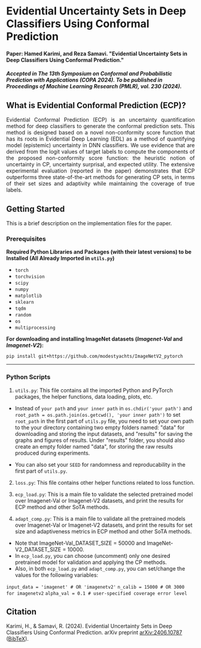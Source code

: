 # Evidential Uncertainty Sets in Deep Classifiers Using Conformal Prediction
#### Paper: Hamed Karimi, and Reza Samavi. "Evidential Uncertainty Sets in Deep Classifiers Using Conformal Prediction." 
##### Accepted in The 13th Symposium on Conformal and Probabilistic Prediction with Applications (COPA 2024). To be published in Proceedings of Machine Learning Research (PMLR), vol. 230 (2024).

## What is Evidential Conformal Prediction (ECP)?
<div align="justify">Evidential Conformal Prediction (ECP) is an uncertainty quantification method for deep classifiers to generate the conformal prediction sets. This method is designed based on a novel non-conformity score function that has its roots in Evidential Deep Learning (EDL) as a method of quantifying model (epistemic) uncertainty in DNN classifiers. We use evidence that are derived from the logit values of target labels to compute the components of the proposed non-conformity score function: the heuristic notion of uncertainty in CP, uncertainty surprisal, and expected utility. The extensive experimental evaluation (reported in the paper) demonstrates that ECP outperforms three state-of-the-art methods for generating CP sets, in terms of their set sizes and adaptivity while maintaining the coverage of true labels.</div>

## Getting Started
This is a brief description on the implementation files for the paper.

### Prerequisites

**Required Python Libraries and Packages (with their latest versions) to be Installed (All Already Imported in `utils.py`)**

- `torch`
- `torchvision`
- `scipy`
- `numpy`
- `matplotlib`
- `sklearn`
- `tqdm`
- `random`
- `os`
- `multiprocessing`

**For downloading and installing ImageNet datasets (*Imagenet-Val* and *Imagenet-V2*):**

`pip install git+https://github.com/modestyachts/ImageNetV2_pytorch `

***

### Python Scripts

1. `utils.py`: This file contains all the imported Python and PyTorch packages, the helper functions, data loading, plots, etc.

- Instead of `your path` and `your inner path` in `os.chdir('your path')` and `root_path = os.path.join(os.getcwd(), 'your inner path')` 
to set `root_path` in the first part of `utils.py` file, you need to set your own path to the your directory containing two empty folders named: 
"data" for downloading and storing the input datasets, and "results" for saving the graphs and figures of results. 
Under "results" folder, you should also create an empty folder named "data", for storing the raw results produced during experiments.

- You can also set your `SEED` for randomness and reproducability in the first part of `utils.py`.
 
2. `loss.py`: This file contains other helper functions related to loss function.

3. `ecp_load.py`: This is a main file to validate the selected pretrained model over Imagenet-Val or Imagenet-V2 datasets, and
print the results for ECP method and other SoTA methods.

4. `adapt_comp.py`: This is a main file to validate all the pretrained models over Imagenet-Val or Imagenet-V2 datasets, and
print the results for set size and adaptiveness metrics in ECP method and other SoTA methods.

- Note that ImageNet-Val_DATASET_SIZE = 50000 and ImageNet-V2_DATASET_SIZE = 10000.
- In `ecp_load.py`, you can choose (uncomment) only one desired pretrained model for validation and applying the CP methods.
- Also, in both `ecp_load.py` and `adapt_comp.py`, you can set/change the values for the following variables:

 `input_data = 'imagenet' # OR 'imagenetv2'`
 `n_calib = 15000 # OR 3000 for imagenetv2`
 `alpha_val = 0.1 # user-specified coverage error level`

## Citation
Karimi, H., & Samavi, R. (2024). Evidential Uncertainty Sets in Deep Classifiers Using Conformal Prediction. arXiv preprint [arXiv:2406.10787](https://arxiv.org/abs/2406.10787) ([BibTeX](https://scholar.googleusercontent.com/scholar.bib?q=info:-Xtg9_TC0l8J:scholar.google.com/&output=citation&scisdr=ClHThqE0EInapi4G4T8:AFWwaeYAAAAAZocA-T_QDOFB9Ot3-ZLzwBjva18&scisig=AFWwaeYAAAAAZocA-XghJuYAkw1mPHw1BpbBO1g&scisf=4&ct=citation&cd=-1&hl=en)).

